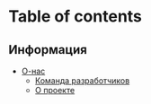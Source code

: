 # Table of contents

## Информация

* [О-нас](README.md)
  * [Команда разработчиков](informaciya/o-nas/komanda-razrabotchikov.md)
  * [О проекте](informaciya/o-nas/o-proekte.md)
